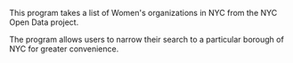 This program takes a list of Women's organizations in NYC from the NYC Open Data project.

The program allows users to narrow their search to a particular borough of NYC for greater convenience.
